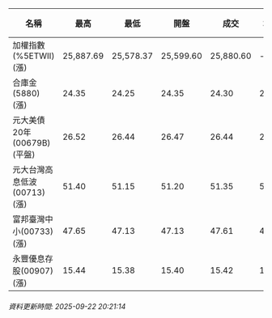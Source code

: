 | 名稱 | 最高 | 最低 | 開盤 | 成交 | 均價 | 成交金額(億) | 昨收 | 漲跌幅 | 漲跌 | 總量 | 昨量 | 振幅 |
| -------- | -------- | -------- | -------- |-------- | -------- | -------- |-------- |-------- |-------- | -------- | -------- |-------- |
|加權指數(%5ETWII) (漲)|25,887.69|25,578.37|25,599.60|25,880.60|-|4,706.26|25,578.37|1.18%|302.23|7,792,584|0|1.21%|
|合庫金(5880) (漲)|24.35|24.25|24.35|24.30|24.30|1.12|24.25|0.21%|0.05|4,599|14,307|0.41%|
|元大美債20年(00679B) (平盤)|26.52|26.44|26.47|26.44|26.47|7.59|26.44|0.00%|0.00|28,689|44,343|0.30%|
|元大台灣高息低波(00713) (漲)|51.40|51.15|51.20|51.35|51.28|6.14|51.20|0.29%|0.15|11,982|9,327|0.49%|
|富邦臺灣中小(00733) (漲)|47.65|47.13|47.13|47.61|47.51|0.469|47.09|1.10%|0.52|988|1,075|1.10%|
|永豐優息存股(00907) (漲)|15.44|15.38|15.40|15.42|15.42|0.078|15.40|0.13%|0.02|505|690|0.39%|
###### 資料更新時間: 2025-09-22 20:21:14